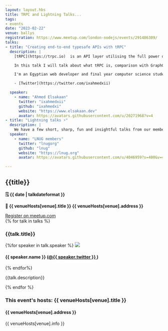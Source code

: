 ```yaml
---
layout: layout.hbs
title: TRPC and Lightning Talks... 
tags: 
- events
date: "2023-02-22"
venue: ballys
registration: https://www.meetup.com/london-nodejs/events/291486309/
talks: 
- title: "Creating end-to-end typesafe APIs with tRPC"
  description: |
    [tRPC](https://trpc.io)  is an API layer utilising the full power of TypeScript to deliver fully typesafe APIs from the backend to the frontend. The newest version of tRPC has been released recently (v10) which brought a lot of revolutionary features such as go to definition from the frontend to the backend and a more robust API.

    In this talk I will talk about what tRPC is, comparison with GraphQL and REST, introducing V10 and the differences and improvements it builds upon from V9 as well as walking through creating a simple API with tPRC and connecting it to the frontend (Next.js).

    I'm an Egyptian web developer and final year computer science student at Royal Holloway University of London and have been into web development ever since I was about 14 years old. I'm also a contributor of tRPC having helped with the website redesign and implementation, og image generation, code refactors and much more.

    - [Twitter](https://twitter.com/ixahmedxii)

  speaker: 
    - name: "Ahmed Elsakaan"
      twitter: "ixahmedxii"
      github: "ixahmedxi"
      website: "https://www.elsakaan.dev"
      avatar: https://avatars.githubusercontent.com/u/20271968?v=4
- title: "Lightning talks ⚡️"
  description: |
    We have a few short, sharp, fun and insightful talks from our members lined up. [Add your name to the list](https://github.com/lnug/speakers/issues/199)! 5mins max on something node.js related. Watch this space for updates to the speaker list. 
  speaker: 
    - name: "LNUG members"
      twitter: "lnugorg"
      github: "lnug"
      website: "https://lnug.org"
      avatar: https://avatars.githubusercontent.com/u/4046959?s=400&v=4

---
```


<div class="event-detail">
<h2>{{title}}
</h2>
<p>
<strong>🗓 {{ date  |  talkdateformat }}</strong>
</p>
<p>
<strong>
🏢 {{ venueHosts[venue].title }}
{{ venueHosts[venue].address }}
</strong>
</p>

<div >
<a class="lnug-ticket cta" href="{{registration}}" target="_blank">Register on meetup.com</a>
</div>
<div class="talks">
{% for talk in talks %}
<div class="talk">

<h3>{{talk.title}}
</h3>



{%for speaker in talk.speaker %}
<img src="{{speaker.avatar}}" class="bio-pic"/>
<h4>{{ speaker.name }}
(<a href="https://twitter.com/{{speaker.twitter}}">@{{ speaker.twitter }}
</a>)</h4>
{% endfor%}

{{talk.description}}
</div>
{% endfor %}

</div>

<div class="event-hosts">

### This event's hosts: {{ venueHosts[venue].title }}
#### {{ venueHosts[venue].address }}
{{ venueHosts[venue].info }}

</div>

</div>

